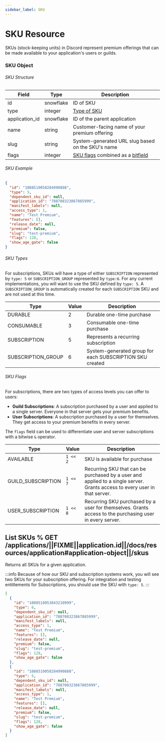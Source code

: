 ```yaml
---
sidebar_label: SKU
---
```


# SKU Resource

SKUs (stock-keeping units) in Discord represent premium offerings that can be made available to your application's users or guilds.

### SKU Object

###### SKU Structure

| Field          | Type      | Description                                                                                                             |
|----------------|-----------|-------------------------------------------------------------------------------------------------------------------------|
| id             | snowflake | ID of SKU                                                                                                               |
| type           | integer   | [Type of SKU](/docs/resources/sku#sku-object-sku-types)                                                                 |
| application_id | snowflake | ID of the parent application                                                                                            |
| name           | string    | Customer-facing name of your premium offering                                                                           |
| slug           | string    | System-generated URL slug based on the SKU's name                                                                       |
| flags          | integer   | [SKU flags](/docs/resources/sku#sku-object-sku-flags) combined as a [bitfield](https://en.wikipedia.org/wiki/Bit_field) |

###### SKU Example

```json
{
  "id": "1088510058284990888",
  "type": 5,
  "dependent_sku_id": null,
  "application_id": "788708323867885999",
  "manifest_labels": null,
  "access_type": 1,
  "name": "Test Premium",
  "features": [],
  "release_date": null,
  "premium": false,
  "slug": "test-premium",
  "flags": 128,
  "show_age_gate": false
}
```

###### SKU Types

For subscriptions, SKUs will have a type of either `SUBSCRIPTION` represented by `type: 5` or `SUBSCRIPTION_GROUP` represented by `type:6`. For any current implementations, you will want to use the SKU defined by `type: 5`. A `SUBSCRIPTION_GROUP` is automatically created for each `SUBSCRIPTION` SKU and are not used at this time.

| Type               | Value | Description                                              |
|--------------------|-------|----------------------------------------------------------|
| DURABLE            | 2     | Durable one-time purchase                                |
| CONSUMABLE         | 3     | Consumable one-time purchase                             |
| SUBSCRIPTION       | 5     | Represents a recurring subscription                      |
| SUBSCRIPTION_GROUP | 6     | System-generated group for each SUBSCRIPTION SKU created |

###### SKU Flags

For subscriptions, there are two types of access levels you can offer to users:

- **Guild Subscriptions**: A subscription purchased by a user and applied to a single server. Everyone in that server gets your premium benefits.
- **User Subscriptions**: A subscription purchased by a user for themselves. They get access to your premium benefits in every server.

The `flags` field can be used to differentiate user and server subscriptions with a bitwise `&` operator.

| Type               | Value    | Description                                                                                                               |
|--------------------|----------|---------------------------------------------------------------------------------------------------------------------------|
| AVAILABLE          | `1 << 2` | SKU is available for purchase                                                                                             |
| GUILD_SUBSCRIPTION | `1 << 7` | Recurring SKU that can be purchased by a user and applied to a single server. Grants access to every user in that server. |
| USER_SUBSCRIPTION  | `1 << 8` | Recurring SKU purchased by a user for themselves. Grants access to the purchasing user in every server.                   |

## List SKUs % GET /applications/||FIXME||application.id||/docs/resources/application#application-object||/skus

Returns all SKUs for a given application. 

:::info
Because of how our SKU and subscription systems work, you will see two SKUs for your subscription offering. For integration and testing entitlements for Subscriptions, you should use the SKU with `type: 5`.
:::

```json
[
  {
    "id": "1088510053843210999",
    "type": 6,
    "dependent_sku_id": null,
    "application_id": "788708323867885999",
    "manifest_labels": null,
    "access_type": 1,
    "name": "Test Premium",
    "features": [],
    "release_date": null,
    "premium": false,
    "slug": "test-premium",
    "flags": 128,
    "show_age_gate": false
  },
  {
    "id": "1088510058284990888",
    "type": 5,
    "dependent_sku_id": null,
    "application_id": "788708323867885999",
    "manifest_labels": null,
    "access_type": 1,
    "name": "Test Premium",
    "features": [],
    "release_date": null,
    "premium": false,
    "slug": "test-premium",
    "flags": 128,
    "show_age_gate": false
  }
]
```
